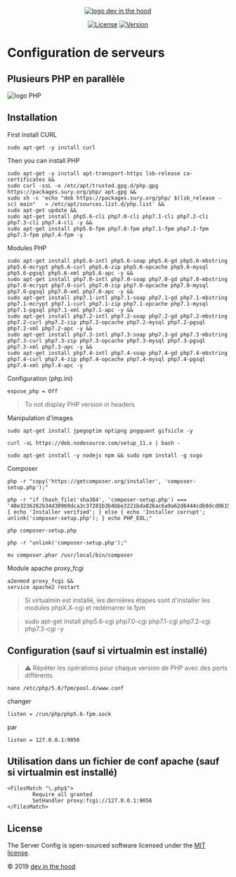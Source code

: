 <p align="center">
    <a href="https://devinthehood.com"><img src="https://github.com/jul6art/slim-skeleton/blob/master/assets/img/logo.png?raw=true" alt="logo dev in the hood"></a>
</p>

<p align="center">
    <a href="https://opensource.org/licenses/MIT" target="_blank"><img src="https://img.shields.io/badge/License-MIT-yellow.svg" alt="License"></a>
    <a href="https://github.com/jul6art/server-config" target="_blank"><img src="https://img.shields.io/static/v1?label=stable&message=v1&color=success" alt="Version"></a>
</p>

Configuration de serveurs
=========================
Plusieurs PHP en parallèle
--------------------------

![logo PHP](http://php.net//images/logos/new-php-logo.svg "logo php")

Installation
------------

First install CURL

```console
sudo apt-get -y install curl
```
Then you can install PHP

```console
sudo apt-get -y install apt-transport-https lsb-release ca-certificates &&
sudo curl -ssL -o /etc/apt/trusted.gpg.d/php.gpg https://packages.sury.org/php/	apt.gpg &&
sudo sh -c 'echo "deb https://packages.sury.org/php/ $(lsb_release -sc) main" 	> /etc/apt/sources.list.d/php.list' &&
sudo apt-get update &&
sudo apt-get install php5.6-cli php7.0-cli php7.1-cli php7.2-cli php7.3-cli php7.4-cli -y &&
sudo apt-get install php5.6-fpm php7.0-fpm php7.1-fpm php7.2-fpm php7.3-fpm php7.4-fpm -y
```
	
Modules PHP

```console
sudo apt-get install php5.6-intl php5.6-soap php5.6-gd php5.6-mbstring php5.6-mcrypt php5.6-curl php5.6-zip php5.6-opcache php5.6-mysql php5.6-pgsql php5.6-xml php5.6-apc -y &&
sudo apt-get install php7.0-intl php7.0-soap php7.0-gd php7.0-mbstring php7.0-mcrypt php7.0-curl php7.0-zip php7.0-opcache php7.0-mysql php7.0-pgsql php7.0-xml php7.0-apc -y &&
sudo apt-get install php7.1-intl php7.1-soap php7.1-gd php7.1-mbstring php7.1-mcrypt php7.1-curl php7.1-zip php7.1-opcache php7.1-mysql php7.1-pgsql php7.1-xml php7.1-apc -y &&
sudo apt-get install php7.2-intl php7.2-soap php7.2-gd php7.2-mbstring php7.2-curl php7.2-zip php7.2-opcache php7.2-mysql php7.2-pgsql php7.2-xml php7.2-apc -y &&
sudo apt-get install php7.3-intl php7.3-soap php7.3-gd php7.3-mbstring php7.3-curl php7.3-zip php7.3-opcache php7.3-mysql php7.3-pgsql php7.3-xml php7.3-apc -y &&
sudo apt-get install php7.4-intl php7.4-soap php7.4-gd php7.4-mbstring php7.4-curl php7.4-zip php7.4-opcache php7.4-mysql php7.4-pgsql php7.4-xml php7.4-apc -y
```
	
Configuration (php.ini)

```console
expose_php = Off     
```

> To not display PHP version in headers
    
Manipulation d'images

```console
sudo apt-get install jpegoptim optipng pngquant gifsicle -y

curl -sL https://deb.nodesource.com/setup_11.x | bash -

sudo apt-get install -y nodejs npm && sudo npm install -g svgo
```

Composer

```console
php -r "copy('https://getcomposer.org/installer', 'composer-setup.php');"

php -r "if (hash_file('sha384', 'composer-setup.php') === '48e3236262b34d30969dca3c37281b3b4bbe3221bda826ac6a9a62d6444cdb0dcd0615698a5cbe587c3f0fe57a54d8f5') { echo 'Installer verified'; } else { echo 'Installer corrupt'; unlink('composer-setup.php'); } echo PHP_EOL;"

php composer-setup.php

php -r "unlink('composer-setup.php');"

mv composer.phar /usr/local/bin/composer
```

Module apache proxy_fcgi

```console
a2enmod proxy_fcgi &&
service apache2 restart
```
    
> Si virtualmin est installé, les dernières étapes sont d'installer les modules phpX.X-cgi et redémarrer le fpm

>   sudo apt-get install php5.6-cgi php7.0-cgi php7.1-cgi php7.2-cgi php7.3-cgi -y
    
Configuration (sauf si virtualmin est installé)
-----------------------------------------------

> :warning: Répéter les opérations pour chaque version de PHP avec des ports différents
    
    nano /etc/php/5.6/fpm/pool.d/www.conf

changer

```console
listen = /run/php/php5.6-fpm.sock
```

par
	
```console
listen = 127.0.0.1:9056
```
	
Utilisation dans un fichier de conf apache (sauf si virtualmin est installé)
----------------------------------------------------------------------------

```console
<FilesMatch "\.php$">
        Require all granted
        SetHandler proxy:fcgi://127.0.0.1:9056
</FilesMatch>
```


License
-------

The Server Config is open-sourced software licensed under the [MIT license](https://opensource.org/licenses/MIT).

&copy; 2019 [dev in the hood](https://devinthehood.com)
